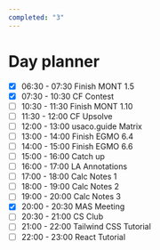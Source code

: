 ```yaml
---
completed: "3"
---
```

 
# Day planner

- [x] 06:30 - 07:30 Finish MONT 1.5
- [x] 07:30 - 10:30 CF Contest
- [ ] 10:30 - 11:30 Finish MONT 1.10
- [ ] 11:30 - 12:00 CF Upsolve
- [ ] 12:00 - 13:00 usaco.guide Matrix
- [ ] 13:00 - 14:00 Finish EGMO 6.4
- [ ] 14:00 - 15:00 Finish EGMO 6.6
- [ ] 15:00 - 16:00 Catch up
- [ ] 16:00 - 17:00 LA Annotations
- [ ] 17:00 - 18:00 Calc Notes 1
- [ ] 18:00 - 19:00 Calc Notes 2
- [ ] 19:00 - 20:00 Calc Notes 3
- [x] 20:00 - 20:30 MAS Meeting
- [ ] 20:30 - 21:00 CS Club
- [ ] 21:00 - 22:00 Tailwind CSS Tutorial
- [ ] 22:00 - 23:00 React Tutorial
